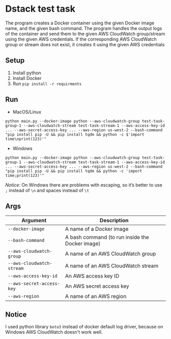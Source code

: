 # Dstack test task

The program creates a Docker container using the given Docker image name, and the given bash command.
The program handles the output logs of the container and send them to the given AWS CloudWatch group/stream
using the given AWS credentials. If the corresponding AWS CloudWatch group or stream does not exist,
it creates it using the given AWS credentials

## Setup

1. Install python
2. Install Docker
3. Run `pip install -r requirments` 

## Run

* MacOS/Linux

`python main.py --docker-image python --aws-cloudwatch-group test-task-group-1 --aws-cloudwatch-stream test-task-stream-1 --aws-access-key-id ... --aws-secret-access-key ... --aws-region us-west-2 --bash-command "pip install pip -U && pip install tqdm && python -c $'import time\nprint(123)'"`

* Windows

`python main.py --docker-image python --aws-cloudwatch-group test-task-group-1 --aws-cloudwatch-stream test-task-stream-1 --aws-access-key-id ... --aws-secret-access-key ... --aws-region us-west-2 --bash-command "pip install pip -U && pip install tqdm && python -c 'import time;print(123)'"`

*Notice:* On Windows there are problems with escaping, so it’s better to use `;` instead of `\n` and spaces instead of `\t`

## Args

| Argument                  | Description                                     |
|---------------------------|-------------------------------------------------|
| `--docker-image`          | A name of a Docker image                        |
| `--bash-command`          | A bash command (to run inside the Docker image) |
| `--aws-cloudwatch-group`  | A name of an AWS CloudWatch group               |
| `--aws-cloudwatch-stream` | A name of an AWS CloudWatch stream              |
| `--aws-access-key-id`     | An AWS access key ID                            |
| `--aws-secret-access-key` | An AWS secret access key                        |
| `--aws-region`            | A name of an AWS region                         |


## Notice

I used python library `boto3` instead of docker default log driver,
because on Windows AWS CloudWatch doesn't work well.
